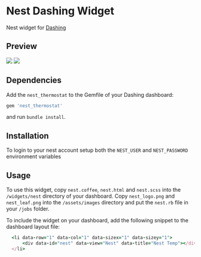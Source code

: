Nest Dashing Widget 
===================

Nest widget for [Dashing](http://shopify.github.com/dashing)
 
## Preview 
![](https://dl.dropboxusercontent.com/u/2138838/Github/nest_widget/screen_1.png)
![](https://dl.dropboxusercontent.com/u/2138838/Github/nest_widget/screen_2.png) 
 
## Dependencies

Add the `nest_thermostat` to the Gemfile of your Dashing dashboard:

```ruby
gem 'nest_thermostat'
```

and run `bundle install`.

## Installation

To login to your nest account setup both the `NEST_USER` and `NEST_PASSWORD` environment variables

## Usage

To use this widget, copy `nest.coffee`, `nest.html` and `nest.scss` into the `/widgets/nest` directory of your dashboard. Copy `nest_logo.png` and `nest_leaf.png` into the `/assets/images` directory and put the `nest.rb` file in your `/jobs` folder.

To include the widget on your dashboard, add the following snippet to the dashboard layout file:

```ruby
  <li data-row="1" data-col="1" data-sizex="1" data-sizey="1">
      <div data-id="nest" data-view="Nest" data-title="Nest Temp"></div>
  </li>  
```
